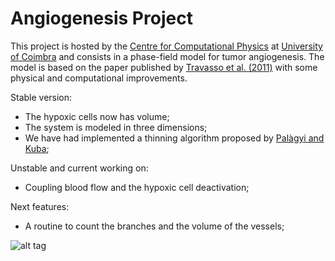 # Angiogenesis Project
This project is hosted by the [Centre for Computational Physics](http://condmat.lca.uc.pt/) at [University of Coimbra](www.uc.pt) 
and consists in a phase-field model for tumor angiogenesis. The model is based on the paper published by
[Travasso et al. (2011)](http://journals.plos.org/plosone/article?id=10.1371/journal.pone.0019989) with some physical and computational improvements.

Stable version:
- The hypoxic cells now has volume;
- The system is modeled in three dimensions;
- We have had implemented a thinning algorithm proposed by [Palàgyi and Kuba](http://www.sciencedirect.com/science/article/pii/S0167865598000312);


Unstable and current working on:
- Coupling blood flow and the hypoxic cell deactivation;

Next features:
- A routine to count the branches and the volume of the vessels;


![alt tag](https://moreirasm.files.wordpress.com/2015/04/vegf_evol.png?w=640&h=420)
